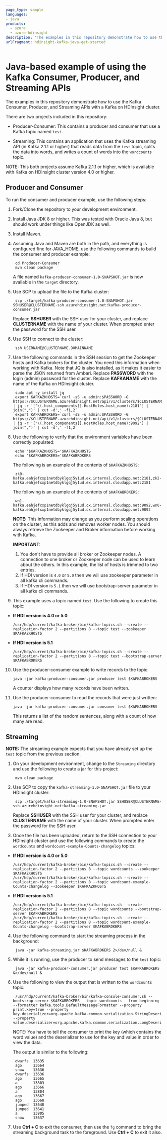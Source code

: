 ```yaml
---
page_type: sample
languages:
- java
products:
  - azure
  - azure-hdinsight
description: "The examples in this repository demonstrate how to use the Kafka Consumer, Producer, and Streaming APIs with a Kafka on HDInsight cluster."
urlFragment: hdinsight-kafka-java-get-started
---
```


# Java-based example of using the Kafka Consumer, Producer, and Streaming APIs

The examples in this repository demonstrate how to use the Kafka Consumer, Producer, and Streaming APIs with a Kafka on HDInsight cluster.

There are two projects included in this repository:

* Producer-Consumer: This contains a producer and consumer that use a Kafka topic named `test`.

* Streaming: This contains an application that uses the Kafka streaming API (in Kafka 2.1.1 or higher) that reads data from the `test` topic, splits the data into words, and writes a count of words into the `wordcounts` topic.

NOTE: This both projects assume Kafka 2.1.1 or higher, which is available with Kafka on HDInsight cluster version 4.0 or higher.

## Producer and Consumer

To run the consumer and producer example, use the following steps:

1. Fork/Clone the repository to your development environment.

2. Install Java JDK 8 or higher. This was tested with Oracle Java 8, but should work under things like OpenJDK as well.

3. Install [Maven](http://maven.apache.org/).

4. Assuming Java and Maven are both in the path, and everything is configured fine for JAVA_HOME, use the following commands to build the consumer and producer example:

        cd Producer-Consumer
        mvn clean package
    
    A file named `kafka-producer-consumer-1.0-SNAPSHOT.jar` is now available in the `target` directory.

5. Use SCP to upload the file to the Kafka cluster:

        scp ./target/kafka-producer-consumer-1.0-SNAPSHOT.jar SSHUSER@CLUSTERNAME-ssh.azurehdinsight.net:kafka-producer-consumer.jar
   
    Replace **SSHUSER** with the SSH user for your cluster, and replace **CLUSTERNAME** with the name of your cluster. When prompted enter the password for the SSH user.

6. Use SSH to connect to the cluster:

        ssh USERNAME@CLUSTERNAME.DOMAINNAME

7. Use the following commands in the SSH session to get the Zookeeper hosts and Kafka brokers for the cluster. You need this information when working with Kafka. Note that JQ is also installed, as it makes it easier to parse the JSON returned from Ambari. Replace __PASSWORD__ with the login (admin) password for the cluster. Replace __KAFKANAME__ with the name of the Kafka on HDInsight cluster.

        sudo apt -y install jq
        export KAFKAZKHOSTS=`curl -sS -u admin:$PASSWORD -G https://$CLUSTERNAME.azurehdinsight.net/api/v1/clusters/$CLUSTERNAME/services/ZOOKEEPER/components/ZOOKEEPER_SERVER | jq -r '["\(.host_components[].HostRoles.host_name):2181"] | join(",")' | cut -d',' -f1,2`
        export KAFKABROKERS=`curl -sS -u admin:$PASSWORD -G https://$CLUSTERNAME.azurehdinsight.net/api/v1/clusters/$CLUSTERNAME/services/KAFKA/components/KAFKA_BROKER | jq -r '["\(.host_components[].HostRoles.host_name):9092"] | join(",")' | cut -d',' -f1,2`

8. Use the following to verify that the environment variables have been correctly populated:

        echo '$KAFKAZKHOSTS='$KAFKAZKHOSTS
        echo '$KAFKABROKERS='$KAFKABROKERS

    The following is an example of the contents of `$KAFKAZKHOSTS`:
   
        zk0-kafka.eahjefxxp1netdbyklgqj5y1ud.ex.internal.cloudapp.net:2181,zk2-kafka.eahjefxxp1netdbyklgqj5y1ud.ex.internal.cloudapp.net:2181
   
    The following is an example of the contents of `$KAFKABROKERS`:
   
        wn1-kafka.eahjefxxp1netdbyklgqj5y1ud.cx.internal.cloudapp.net:9092,wn0-kafka.eahjefxxp1netdbyklgqj5y1ud.cx.internal.cloudapp.net:9092

    **NOTE:** This information may change as you perform scaling operations on the cluster, as this adds and removes worker nodes. You should always retrieve the Zookeeper and Broker information before working with Kafka.
    
    **IMPORTANT:** 
    1. You don't have to provide all broker or Zookeeper nodes. A connection to one broker or Zookeeper node can be used to learn about the others. In this example, the list of hosts is trimmed to two entries.
    2. If HDI version is `4.0` or `5.0` then we will use zookeeper parameter in all kafka cli commands.
    3. If HDI version is `5.1` then we will use bootstrap-server parameter in all kafka cli commands.
   
9. This example uses a topic named `test`. Use the following to create this topic:
- **If HDI version is 4.0 or 5.0**<br>
   ```shell
   /usr/hdp/current/kafka-broker/bin/kafka-topics.sh --create --replication-factor 2 --partitions 8 --topic test --zookeeper $KAFKAZKHOSTS
   ```
- **If HDI version is 5.1**<br>
   ```shell
   /usr/hdp/current/kafka-broker/bin/kafka-topics.sh --create --replication-factor 2 --partitions 8 --topic test --bootstrap-server $KAFKABROKERS
   ```

10. Use the producer-consumer example to write records to the topic:
   
        java -jar kafka-producer-consumer.jar producer test $KAFKABROKERS
    
    A counter displays how many records have been written.

11. Use the producer-consumer to read the records that were just written:

        java -jar kafka-producer-consumer.jar consumer test $KAFKABROKERS
    
    This returns a list of the random sentences, along with a count of how many are read.

## Streaming

**NOTE:** The streaming example expects that you have already set up the `test` topic from the previous section.

1. On your development environment, change to the `Streaming` directory and use the following to create a jar for this project:

        mvn clean package
    
2. Use SCP to copy the `kafka-streaming-1.0-SNAPSHOT.jar` file to your HDInsight cluster:
   
        scp ./target/kafka-streaming-1.0-SNAPSHOT.jar SSHUSER@CLUSTERNAME-ssh.azurehdinsight.net:kafka-streaming.jar
   
    Replace **SSHUSER** with the SSH user for your cluster, and replace **CLUSTERNAME** with the name of your cluster. When prompted enter the password for the SSH user.

3. Once the file has been uploaded, return to the SSH connection to your HDInsight cluster and use the following commands to create the `wordcounts` and `wordcount-example-Counts-changelog` topics:
- **If HDI version is 4.0 or 5.0**<br>
   ```shell
   /usr/hdp/current/kafka-broker/bin/kafka-topics.sh --create --replication-factor 2 --partitions 8 --topic wordcounts --zookeeper $KAFKAZKHOSTS
   /usr/hdp/current/kafka-broker/bin/kafka-topics.sh --create --replication-factor 2 --partitions 8 --topic wordcount-example-Counts-changelog --zookeeper $KAFKAZKHOSTS
   ```
- **If HDI version is 5.1**<br>
  ```shell
  /usr/hdp/current/kafka-broker/bin/kafka-topics.sh --create --replication-factor 2 --partitions 8 --topic wordcounts --bootstrap-server $KAFKABROKERS
  /usr/hdp/current/kafka-broker/bin/kafka-topics.sh --create --replication-factor 2 --partitions 8 --topic wordcount-example-Counts-changelog --bootstrap-server $KAFKABROKERS 
  ```

4. Use the following command to start the streaming process in the background:

        java -jar kafka-streaming.jar $KAFKABROKERS 2>/dev/null &

5. While it is running, use the producer to send messages to the `test` topic:

        java -jar kafka-producer-consumer.jar producer test $KAFKABROKERS &>/dev/null &

6. Use the following to view the output that is written to the `wordcounts` topic:
   
        /usr/hdp/current/kafka-broker/bin/kafka-console-consumer.sh --bootstrap-server $KAFKABROKERS --topic wordcounts --from-beginning --formatter kafka.tools.DefaultMessageFormatter --property print.key=true --property key.deserializer=org.apache.kafka.common.serialization.StringDeserializer --property value.deserializer=org.apache.kafka.common.serialization.LongDeserializer
   
    NOTE: You have to tell the consumer to print the key (which contains the word value) and the deserializer to use for the key and value in order to view the data.
   
    The output is similar to the following:
   
        dwarfs  13635
        ago     13664
        snow    13636
        dwarfs  13636
        ago     13665
        a       13803
        ago     13666
        a       13804
        ago     13667
        ago     13668
        jumped  13640
        jumped  13641
        a       13805
        snow    13637

7. Use __Ctrl + C__ to exit the consumer, then use the `fg` command to bring the streaming background task to the foreground. Use __Ctrl + C__ to exit it also.
